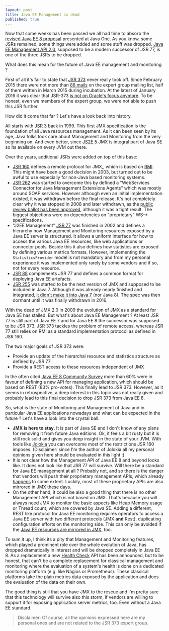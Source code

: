 ```yaml
---
layout: post
title: Java EE Management is dead
published: true
---
```


Now that some weeks has been passed we all had time to absorb the [revised Java EE 8 proposal][1] presented at Java One. As you know, some JSRs remained, some things were added and some stuff was dropped. [Java EE Management API 2.0][2], supposed to be a modern successor of JSR 77, is one of the three JSRs to be dropped.

What does this mean for the future of Java EE management and monitoring ?
<!-- more -->

First of all it's fair to state that [JSR 373][3] never really took off. Since February 2015 there were not more than [86 mails][4] on the expert group mailing list, half of them written in March 2015 during incubation. At the latest of January 2016 it was clear that JSR-373 [is not on Oracle's focus anymore][5]. To be honest, even we members of the expert group, we were not able to push this JSR further.

How did it come that far ? Let's have a look back into history. 

All starts with [JSR 3][6] back in 1999. This first JMX specification is the foundation of all Java resources management. As it can been seen by its age, Java folks took care about Management and Monitoring from the very beginning on. And even better, since [JS2E 5][7] JMX is integral part of Java SE so its available on every JVM out there.

Over the years, additional JSRs were added on top of this base:

* [JSR 160][8] defines a remote protocol for JMX,, which is based on [RMI][9]. This might have been a good decision in 2003, but turned out to be awful to use especially for non-Java based monitoring systems.
* [JSR 262][10] was started to overcome this by defined a "WebServices Connector for Java Management Extensions Agents" which was mostly around SOAP services. However although even an initial implementation existed, it was withdrawn before the final release. It's not completely clear why it was stopped in 2008 and later withdrawn, as the [public review ballot has been approved][11], although it was a tight result. The biggest objections were on dependencies on "proprietary" WS-\* specifications. 
* "J2EE Management" [JSR 77][12] was finished in 2002 and defines a hierarchy how Management and Monitoring resources exposed by a Java EE server is structured. It allows a uniform interface for how to access the various Java EE resources, like web applications or connector pools. Beside this it also defines how statistics are exposed by defining various metrics formats. However, implementing the `StatisticsProvider` model is not mandatory and from my personal experience it was implemented only rarely by some vendors and if so, not for every resource.
* [JSR 88][13] complements JSR 77 and defines a common format for deploying Java EE artefacts.
* [JSR 255][14] was started to be the next version of JMX and supposed to be included in Java 7. Although it was already nearly finished and integrated, [it didn't make it into Java 7][15] (nor Java 8). The spec was then dormant until it was finally withdrawn in 2016.

With the dead of JMX 2.0 in 2009 the evolution of JMX as a standard for Java SE has stalled. But what's about Java EE Management ? At least JSR 77 is still part of Java EE 7 and for Java EE 8 the successor was supposed to be JSR 373. JSR 373 tackles the problem of remote access, whereas JSR 77 still relies on RMI as a standard implementation protocol as defined in JSR 160. 

The two major goals of JSR 373 were:

* Provide an update of the hierarchal resource and statistics structure as defined by JSR 77
* Provide a REST access to these resources independent of JMX

In the often cited [Java EE 8 Community Survey][16] more than 60% were in favour of defining a new API for managing application, which should be based on REST (83% pro-votes). This finally lead to JSR 373. However, as it seems in retrospective, a deep interest in this topic was not really given and probably lead to this final decision to drop JSR 373 from Java EE 8.

So, what is the state of Monitoring and Management of Java and in particular Java EE applications nowadays and what can be expected in the future ? Let's have a look into the crystal ball.

* **JMX is here to stay**. It is part of Java SE and I don't know of any plans for removing it from future Java editions. Ok, it feels a bit rusty but it is still rock solid and gives you deep insight in the state of your JVM. With tools like [Jolokia][17] you can overcome most of the restrictions JSR 160 imposes. (Disclaimer: since I'm the author of Jolokia all my personal opinions given here should be evaluated in this light :)
* It is not clear how the Management API of Java EE 8 and beyond looks like. It does not look like that JSR 77 will survive. Will there be a standard for Java EE management at all ? Probably not, and so there is the danger that vendors will push their proprietary management APIs, which already [happens][18] to some extent. Luckily, most of these proprietary APIs are also mirrored in JMX these days.
* On the other hand, it could be also a good thing that there is no other Management API which is not based on JMX. That's because you will always need JMX to monitor the basic aspects like Heap Memory usage or Thread count, which are covered by Java SE. Adding a different, REST like protocol for Java EE monitoring requires operators to access a Java EE server with two different protocols (JMX  **and** Rest), duplicating configuration efforts on the monitoring side. This can only be avoided if the [Java EE resources are mirrored in JMX][19], too.

To sum it up, I think its a pity that Management and Monitoring features, which played a prominent role over the whole evolution of Java, has dropped dramatically in interest and will be dropped completely in Java EE 8. As a replacement a new [Health Check][20] API has been announced, but to be honest, that can't be a complete replacement for classical management and monitoring where the evaluation of a system's health is done on a dedicated monitoring platform (e.g. like Nagios or Prometheus). These classical platforms take the plain metrics data exposed by the application and does the evaluation of the data on their own.
 
The good thing is still that you have JMX to the rescue and I'm pretty sure that this technology will survive also this storm, if vendors are willing to support it for exposing application server metrics, too. Even without a Java EE standard.

> Disclaimer: Of course, all the opinions expressed here are my personal ones and are not related to the JSR 373 expert group.

[1]:	https://java.net/downloads/javaee-spec/JavaEE8Update.pdf
[2]:	https://www.jcp.org/en/jsr/detail?id=373
[3]:	https://www.jcp.org/en/jsr/detail?id=373
[4]:	https://java.net/projects/javaee-mgmt/lists/jsr373-experts/archive
[5]:	https://java.net/projects/javaee-mgmt/lists/jsr373-experts/archive/2016-01/message/2
[6]:	https://jcp.org/en/jsr/detail?id=3
[7]:	http://docs.oracle.com/javase/1.5.0/docs/guide/management/index.html
[8]:	https://jcp.org/en/jsr/detail?id=160
[9]:	http://www.oracle.com/technetwork/java/javase/tech/index-jsp-136424.html
[10]:	https://jcp.org/en/jsr/detail?id=262
[11]:	https://jcp.org/en/jsr/results?id=4548
[12]:	https://jcp.org/en/jsr/detail?id=77
[13]:	https://jcp.org/en/jsr/detail?id=88
[14]:	https://jcp.org/en/jsr/detail?id=255
[15]:	https://community.oracle.com/blogs/emcmanus/2009/06/16/jsr-255-jmx-api-20-postponed
[16]:	https://java.net/downloads/javaee-spec/JavaEE8_Community_Survey_Results.pdf
[17]:	https://jolokia.org/
[18]:	https://docs.jboss.org/author/display/WFLY10/The+HTTP+management+API
[19]:	https://java.net/projects/javaee-mgmt/lists/jsr373-experts/archive/2016-06/message/1
[20]:	https://java.net/downloads/javaee-spec/JavaEE8Update.pdf